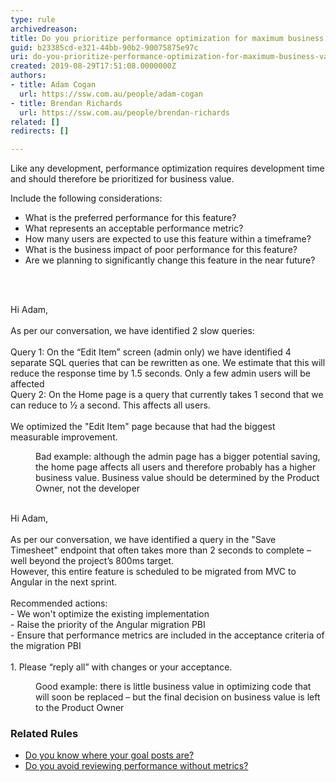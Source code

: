 ```yaml
---
type: rule
archivedreason: 
title: Do you prioritize performance optimization for maximum business value?
guid: b23385cd-e321-44bb-90b2-90075875e97c
uri: do-you-prioritize-performance-optimization-for-maximum-business-value
created: 2019-08-29T17:51:08.0000000Z
authors:
- title: Adam Cogan
  url: https://ssw.com.au/people/adam-cogan
- title: Brendan Richards
  url: https://ssw.com.au/people/brendan-richards
related: []
redirects: []

---
```



<p class="ssw15-rteElement-P">Like any development, performance optimization requires development time and should therefore be prioritized for business value.​​<br></p><p class="ssw15-rteElement-P">​Include the following considerations&#58;</p><ul><li>What is the preferred performance for this feature?</li><li>What represents an acceptable performance metric?</li><li>How many users are expected to use this feature within a timeframe?</li><li>What is the business impact of poor performance for this feature?</li><li>Are we planning to significantly change this feature in the near future?<br></li></ul>
<br><excerpt class='endintro'></excerpt><br>
<p class="ssw15-rteElement-GreyBox">​Hi Adam,<br><br>As per our conversation, we have identified 2 slow queries&#58;<br>​<br>Query 1&#58; On the “Edit Item” screen (admin only) we have identified 4 separate SQL queries that can be rewritten as one. We estimate that this will reduce the response time by 1.5 seconds. Only a few admin users will be affected<br>Query 2&#58; On the Home page is a query that currently takes 1 second that we can reduce to ½ a second. This affects all users.<br><br>We optimized the &quot;Edit Item&quot;&#160;page because that had the biggest measurable improvement.</p><dd class="ssw15-rteElement-FigureBad">​Bad example&#58; although the admin page has a bigger potential saving, the home page affects all users and therefore probably has a higher business value. Business value should be determined by the Product Owner, not the developer<br><br></dd><p class="ssw15-rteElement-GreyBox">Hi Adam,<br><br>As per our conversation, we have identified a query in the &quot;Save Timesheet&quot;&#160;endpoint that often takes more than 2 seconds to complete – well beyond the project’s 800ms target.<br>However, this entire feature is scheduled to be migrated from MVC to Angular in the next sprint.<br><br>Recommended actions&#58;<br>- We won't optimize the existing implementation<br>- Raise the priority of the Angular migration PBI<br>- Ensure that performance metrics are included in the acceptance criteria of the migration PBI<br><br>1.	Please “reply all” with changes or your acceptance.&#160;</p><dd class="ssw15-rteElement-FigureGood">​​Good example&#58; there is little business value in optimizing code that will soon be replaced – but the final decision on business value is left to the Product Owner​<br></dd>
<h3 class="ssw15-rteElement-H3">Related Rules​​<br></h3><ul><li><a href="/_layouts/15/FIXUPREDIRECT.ASPX?WebId=3dfc0e07-e23a-4cbb-aac2-e778b71166a2&amp;TermSetId=07da3ddf-0924-4cd2-a6d4-a4809ae20160&amp;TermId=53e62d25-42c1-4938-8555-1d858826b9cd">Do you know where your goal posts are?</a>&#160;</li><li><a href="/_layouts/15/FIXUPREDIRECT.ASPX?WebId=3dfc0e07-e23a-4cbb-aac2-e778b71166a2&amp;TermSetId=07da3ddf-0924-4cd2-a6d4-a4809ae20160&amp;TermId=ce49995e-7a6e-47fb-9463-2cdf1ac3395e">Do you avoid reviewing performance without metrics?</a>​<br></li></ul>


